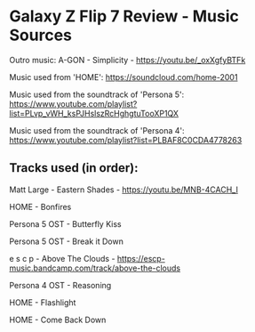 # Galaxy Z Flip 7 Review - Music Sources

Outro music:
A-GON - Simplicity - https://youtu.be/_oxXgfyBTFk

Music used from 'HOME': https://soundcloud.com/home-2001

Music used from the soundtrack of 'Persona 5': https://www.youtube.com/playlist?list=PLvp_vWH_ksPJHslszRcHghgtuTooXP1QX

Music used from the soundtrack of 'Persona 4': https://www.youtube.com/playlist?list=PLBAF8C0CDA4778263


## Tracks used (in order):

Matt Large - Eastern Shades - https://youtu.be/MNB-4CACH_I

HOME - Bonfires

Persona 5 OST - Butterfly Kiss

Persona 5 OST - Break it Down

e s c p - Above The Clouds - https://escp-music.bandcamp.com/track/above-the-clouds

Persona 4 OST - Reasoning

HOME - Flashlight

HOME - Come Back Down
